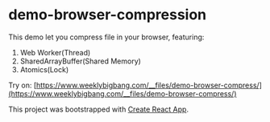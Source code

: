 # demo-browser-compression

This demo let you compress file in your browser, featuring:

1. Web Worker(Thread)
2. SharedArrayBuffer(Shared Memory)
3. Atomics(Lock)

Try on: [https://www.weeklybigbang.com/__files/demo-browser-compress/](https://www.weeklybigbang.com/__files/demo-browser-compress/)

This project was bootstrapped with [Create React App](https://github.com/facebook/create-react-app).